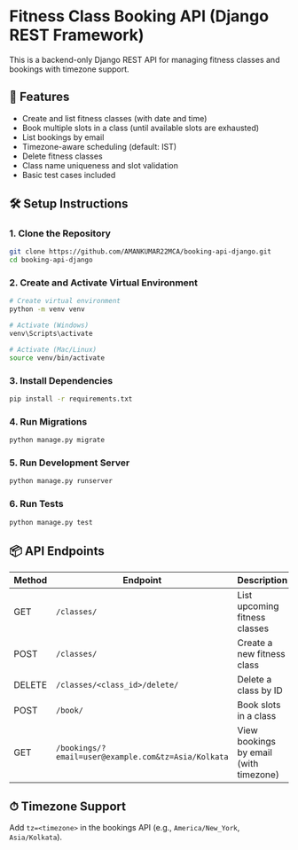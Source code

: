 # Fitness Class Booking API (Django REST Framework)

This is a backend-only Django REST API for managing fitness classes and bookings with timezone support.

## 🚀 Features

- Create and list fitness classes (with date and time)
- Book multiple slots in a class (until available slots are exhausted)
- List bookings by email
- Timezone-aware scheduling (default: IST)
- Delete fitness classes
- Class name uniqueness and slot validation
- Basic test cases included

## 🛠 Setup Instructions

### 1. Clone the Repository

```bash
git clone https://github.com/AMANKUMAR22MCA/booking-api-django.git
cd booking-api-django
```

### 2. Create and Activate Virtual Environment

```bash
# Create virtual environment
python -m venv venv

# Activate (Windows)
venv\Scripts\activate

# Activate (Mac/Linux)
source venv/bin/activate
```

### 3. Install Dependencies

```bash
pip install -r requirements.txt
```

### 4. Run Migrations

```bash
python manage.py migrate
```

### 5. Run Development Server

```bash
python manage.py runserver
```

### 6. Run Tests

```bash
python manage.py test
```

## 📦 API Endpoints

| Method | Endpoint       | Description |
|--------|----------------|-------------|
| GET    | `/classes/`    | List upcoming fitness classes |
| POST   | `/classes/`    | Create a new fitness class |
| DELETE | `/classes/<class_id>/delete/` | Delete a class by ID |
| POST   | `/book/`       | Book slots in a class |
| GET    | `/bookings/?email=user@example.com&tz=Asia/Kolkata` | View bookings by email (with timezone) |

## ⏱ Timezone Support

Add `tz=<timezone>` in the bookings API (e.g., `America/New_York`, `Asia/Kolkata`).

